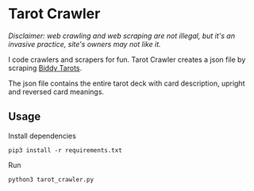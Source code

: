 # Tarot Crawler

*Disclaimer: web crawling and web scraping are not illegal, but it's an invasive practice, site's owners may not like it.*

I code crawlers and scrapers for fun. Tarot Crawler creates a json file by scraping [Biddy Tarots](https://biddytarots.com).

The json file contains the entire tarot deck with card description, upright and reversed card meanings.

## Usage

Install dependencies

```
pip3 install -r requirements.txt
```

Run

```
python3 tarot_crawler.py
```

